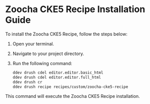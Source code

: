 # Zoocha CKE5 Recipe Installation Guide

To install the Zoocha CKE5 Recipe, follow the steps below:

1. Open your terminal.
2. Navigate to your project directory. 
3. Run the following command:

    ```sh
    ddev drush cdel editor.editor.basic_html
    ddev drush cdel editor.editor.full_html
    ddev drush cr
    ddev drush recipe recipes/custom/zoocha-cke5-recipe
    ```

This command will execute the Zoocha CKE5 Recipe installation.